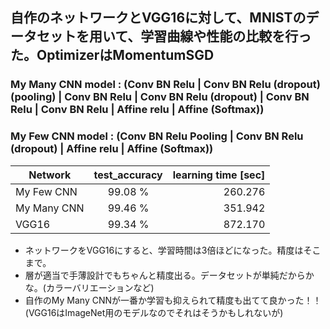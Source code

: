 ## 自作のネットワークとVGG16に対して、MNISTのデータセットを用いて、学習曲線や性能の比較を行った。OptimizerはMomentumSGD
### My Many CNN model : (Conv BN Relu | Conv BN Relu (dropout) (pooling) | Conv BN Relu | Conv BN Relu (dropout) | Conv BN Relu | Conv BN Relu | Affine relu | Affine (Softmax))
### My Few CNN model : (Conv BN Relu Pooling | Conv BN Relu (dropout) | Affine relu | Affine (Softmax))

| Network   |      test_accuracy      |  learning time [sec] |
|----------|:-------------:|------:|
| My Few CNN |  99.08 % | 260.276 |
| My Many CNN |  99.46 % | 351.942 |
| VGG16 |    99.34 %  |   872.170 |

- ネットワークをVGG16にすると、学習時間は3倍ほどになった。精度はそこまで。
- 層が適当で手薄設計でもちゃんと精度出る。データセットが単純だからかな。(カラーバリエーションなど)
- 自作のMy Many CNNが一番か学習も抑えられて精度も出てて良かった！！(VGG16はImageNet用のモデルなのでそれはそうかもしれないが)
